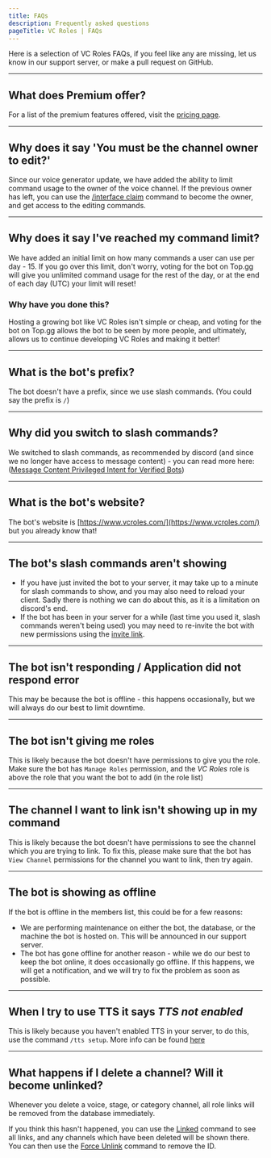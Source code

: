 ```yaml
---
title: FAQs
description: Frequently asked questions
pageTitle: VC Roles | FAQs
---
```


Here is a selection of VC Roles FAQs, if you feel like any are missing, let us know in our support server, or make a pull request on GitHub.

---

## What does Premium offer?

For a list of the premium features offered, visit the [pricing page](/pricing).

---

## Why does it say 'You must be the channel owner to edit?'

Since our voice generator update, we have added the ability to limit command usage to the owner of the voice channel. If the previous owner has left, you can use the [/interface claim](/docs/commands/interface-commands#interface-claim) command to become the owner, and get access to the editing commands.

---

## Why does it say I've reached my command limit?

We have added an initial limit on how many commands a user can use per day - 15. If you go over this limit, don't worry, voting for the bot on Top.gg will give you unlimited command usage for the rest of the day, or at the end of each day (UTC) your limit will reset!

### Why have you done this?

Hosting a growing bot like VC Roles isn't simple or cheap, and voting for the bot on Top.gg allows the bot to be seen by more people, and ultimately, allows us to continue developing VC Roles and making it better!

---

## What is the bot's prefix?

The bot doesn't have a prefix, since we use slash commands. (You could say the prefix is `/`)

---

## Why did you switch to slash commands?

We switched to slash commands, as recommended by discord (and since we no longer have access to message content) - you can read more here: ([Message Content Privileged Intent for Verified Bots](https://support-dev.discord.com/hc/en-us/articles/4404772028055-Message-Content-Privileged-Intent-for-Verified-Bots))

---

## What is the bot's website?

The bot's website is [https://www.vcroles.com/](https://www.vcroles.com/) but you already know that!

---

## The bot's slash commands aren't showing

-   If you have just invited the bot to your server, it may take up to a minute for slash commands to show, and you may also need to reload your client. Sadly there is nothing we can do about this, as it is a limitation on discord's end.
-   If the bot has been in your server for a while (last time you used it, slash commands weren't being used) you may need to re-invite the bot with new permissions using the [invite link](/invite).

---

## The bot isn't responding / Application did not respond error

This may be because the bot is offline - this happens occasionally, but we will always do our best to limit downtime.

---

## The bot isn't giving me roles

This is likely because the bot doesn't have permissions to give you the role. Make sure the bot has `Manage Roles` permission, and the _VC Roles_ role is above the role that you want the bot to add (in the role list)

---

## The channel I want to link isn't showing up in my command

This is likely because the bot doesn't have permissions to see the channel which you are trying to link. To fix this, please make sure that the bot has `View Channel` permissions for the channel you want to link, then try again.

---

## The bot is showing as offline

If the bot is offline in the members list, this could be for a few reasons:

-   We are performing maintenance on either the bot, the database, or the machine the bot is hosted on. This will be announced in our support server.
-   The bot has gone offline for another reason - while we do our best to keep the bot online, it does occasionally go offline. If this happens, we will get a notification, and we will try to fix the problem as soon as possible.

---

## When I try to use TTS it says _TTS not enabled_

This is likely because you haven't enabled TTS in your server, to do this, use the command `/tts setup`. More info can be found [here](/docs/commands/tts#tts-setup)

---

## What happens if I delete a channel? Will it become unlinked?

Whenever you delete a voice, stage, or category channel, all role links will be removed from the database immediately.

If you think this hasn't happened, you can use the [Linked](/docs/commands/linked#linked) command to see all links, and any channels which have been deleted will be shown there. You can then use the [Force Unlink](/docs/commands/linking-and-unlinking#forceunlink) command to remove the ID.
